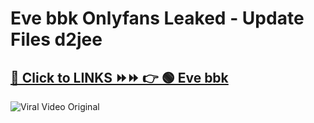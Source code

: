 
 # Eve bbk Onlyfans Leaked - Update Files d2jee

## <h2><a href="https://clipsfans.com/Eve_bbk&ref=git">🔗 Click to LINKS ⏩⏩ 👉 🟢 Eve bbk </a></h2>

<a href="https://clipsfans.com/Eve_bbk&ref=git" rel="nofollow" data-target="animated-image.originalLink"><img src="https://i.ibb.co.com/xMMVF88/686577567.gif" alt="Viral Video Original" style="max-width: 100%; display: inline-block;" data-target="animated-image.originalImage"></a>

